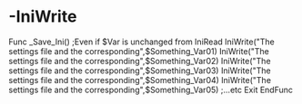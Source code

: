 # -IniWrite
 Func _Save_Ini()     ;Even if $Var is unchanged from IniRead     IniWrite("The settings file and the corresponding",$Something_Var01)     IniWrite("The settings file and the corresponding",$Something_Var02)     IniWrite("The settings file and the corresponding",$Something_Var03)     IniWrite("The settings file and the corresponding",$Something_Var04)     IniWrite("The settings file and the corresponding",$Something_Var05)     ;...etc     Exit EndFunc
